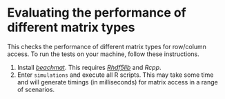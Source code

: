 # Evaluating the performance of different matrix types

This checks the performance of different matrix types for row/column access.
To run the tests on your machine, follow these instructions.

1. Install [_beachmat_](https://github.com/LTLA/beachmat).
This requires [_Rhdf5lib_](https://github.com/grimbough/Rhdf5lib) and _Rcpp_.
2. Enter `simulations` and execute all R scripts.
This may take some time and will generate timings (in milliseconds) for matrix access in a range of scenarios.



